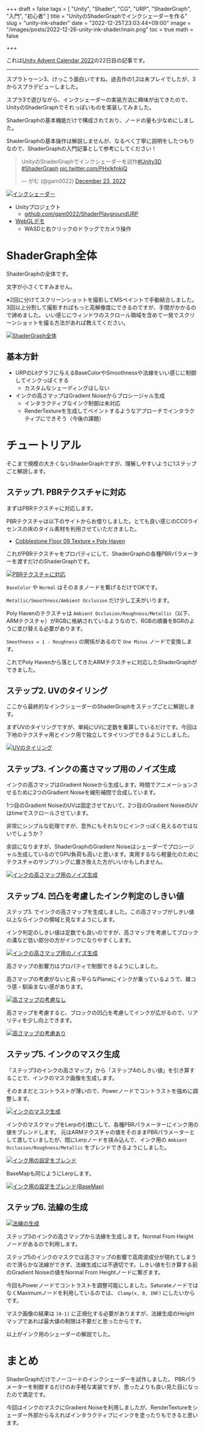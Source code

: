 +++
draft = false
tags = [
    "Unity", "Shader", "CG", "URP", "ShaderGraph", "入門", "初心者"
]
title = "UnityのShaderGraphでインクシェーダーを作る"
slug = "unity-ink-shader"
date = "2022-12-25T23:03:44+09:00"
image = "/images/posts/2022-12-26-unity-ink-shader/main.png"
toc = true
math = false

+++

これは[Unity Advent Calendar 2022](https://qiita.com/advent-calendar/2022/unity)の22日目の記事です。

---

スプラトゥーン3、けっこう面白いですね。過去作の1,2は未プレイでしたが、3からスプラデビューしました。

スプラ3で遊びながら、インクシェーダーの実装方法に興味が出てきたので、UnityのShaderGraphでそれっぽいものを実装してみました。

ShaderGraphの基本機能だけで構成されており、ノードの量も少なめにしました。

ShaderGraphの基本操作は解説しませんが、なるべく丁寧に説明をしたつもりなので、ShaderGraphの入門記事として参考にしてください！

<blockquote class="twitter-tweet"><p lang="ja" dir="ltr">UnityのShaderGraphでインクシェーダーを試作<a href="https://twitter.com/hashtag/Unity3D?src=hash&amp;ref_src=twsrc%5Etfw">#Unity3D</a> <a href="https://twitter.com/hashtag/ShaderGraph?src=hash&amp;ref_src=twsrc%5Etfw">#ShaderGraph</a> <a href="https://t.co/PHxIkfnkiQ">pic.twitter.com/PHxIkfnkiQ</a></p>&mdash; がむ (@gam0022) <a href="https://twitter.com/gam0022/status/1606141695724204032?ref_src=twsrc%5Etfw">December 23, 2022</a></blockquote> <script async src="https://platform.twitter.com/widgets.js" charset="utf-8"></script>

[![インクシェーダー](/images/posts/2022-12-26-unity-ink-shader/ink-shader.gif)](/images/posts/2022-12-26-unity-ink-shader/ink-shader.gif)

- Unityプロジェクト
    - [github.com/gam0022/ShaderPlaygroundURP](https://github.com/gam0022/ShaderPlaygroundURP)
- [WebGLデモ](https://gam0022.net/ShaderPlaygroundURP/)
    - WASDと右クリックのドラッグでカメラ操作

<!--more-->

# ShaderGraph全体

ShaderGraphの全体です。

文字が小さくてすみません。

※2回に分けてスクリーンショットを撮影してMSペイントで手動結合しました。3回以上分割して撮影すればもっと高解像度にできるのですが、手間がかかるので諦めました。
いい感じにウィンドウのスクロール領域を含めて一発でスクリーンショットを撮る方法があれば教えてください。

[![ShaderGraph全体](/images/posts/2022-12-26-unity-ink-shader/shader-graph-all.png)](/images/posts/2022-12-26-unity-ink-shader/shader-graph-all.png)

## 基本方針

- URPのLitグラフに与えるBaseColorやSmoothnessや法線をいい感じに制御してインクっぽくする
    - カスタムなシェーディングはしない
- インクの高さマップはGradient Noiseからプロシージャル生成
    - インタラクティブなインク制御は未対応
    - RenderTextureを生成してペイントするようなアプローチでインタラクティブにできそう（今後の課題）

# チュートリアル

そこまで規模の大きくないShaderGraphですが、理解しやすいように1ステップごと解説します。

## ステップ1. PBRテクスチャに対応

まずはPBRテクスチャに対応します。

PBRテクスチャは以下のサイトからお借りしました。とても良い感じのCC0ライセンスの床のタイル素材を利用させていただきました。

- [Cobblestone Floor 08 Texture • Poly Haven](https://polyhaven.com/a/cobblestone_floor_08)

これがPBRテクスチャをプロパティにして、ShaderGraphの各種PBRパラメーターを渡すだけのShaderGraphです。

[![PBRテクスチャに対応](/images/posts/2022-12-26-unity-ink-shader/1-armtex.png)](/images/posts/2022-12-26-unity-ink-shader/1-armtex.png)

`BaseColor` や `Normal` はそのままノードを繋げるだけでOKです。

`Metallic/Smoothness/Ambient Occlusion` だけ少し工夫がいります。

Poly Havenのテクスチャは `Ambient Occlusion/Roughness/Metallic`（以下、ARMテクスチャ）がRGBに格納されているようなので、RGBの順番をBGRのように並び替える必要があります。

`Smoothness = 1 - Roughness` の関係があるので `One Minus` ノードで変換します。

これでPoly Havenから落としてきたARMテクスチャに対応したShaderGraphができました。

## ステップ2. UVのタイリング

ここから最終的なインクシェーダーのShaderGraphをステップごとに解説します。

まずUVのタイリングですが、単純にUVに定数を乗算しているだけです。今回は下地のテクスチャ用とインク用で独立してタイリングできるようにしました。

[![UVのタイリング](/images/posts/2022-12-26-unity-ink-shader/2-uv.png)](/images/posts/2022-12-26-unity-ink-shader/2-uv.png)

## ステップ3. インクの高さマップ用のノイズ生成

インクの高さマップはGradient Noiseから生成します。時間でアニメーションさせるために2つのGradient Noiseを線形補間で合成しています。

1つ目のGradient NoiseのUVは固定させておいて、2つ目のGradient NoiseのUVはtimeでスクロールさせています。

非常にシンプルな処理ですが、意外にもそれなりにインクっぽく見えるのではないでしょうか？

余談になりますが、ShaderGraphのGradient Noiseはシェーダーでプロシージャル生成しているのでGPU負荷も高いと思います。実用するなら軽量化のためにテクスチャのサンプリングに置き換えた方がいいかもしれません。

[![インクの高さマップ用のノイズ生成](/images/posts/2022-12-26-unity-ink-shader/3-noise.png)](/images/posts/2022-12-26-unity-ink-shader/3-noise.png)

## ステップ4. 凹凸を考慮したインク判定のしきい値

ステップ3. でインクの高さマップを生成しました。この高さマップがしきい値以上ならインクの領域と見なすようにします。

インク判定のしきい値は定数でも良いのですが、高さマップを考慮してブロックの溝など低い部分の方がインクになりやすくします。

[![インクの高さマップ用のノイズ生成](/images/posts/2022-12-26-unity-ink-shader/4-threshold.png)](/images/posts/2022-12-26-unity-ink-shader/4-threshold.png)

高さマップの影響力はプロパティで制御できるようにしました。

高さマップの考慮がないと真っ平らなPlaneにインクが乗っているようで、雑コラ感・馴染まない感があります。

[![高さマップの考慮なし](/images/posts/2022-12-26-unity-ink-shader/height-intensity-off.png)](/images/posts/2022-12-26-unity-ink-shader/height-intensity-off.png)

高さマップを考慮すると、ブロックの凹凸を考慮してインクが広がるので、リアリティを少し向上できます。

[![高さマップの考慮あり](/images/posts/2022-12-26-unity-ink-shader/height-intensity-on.png)](/images/posts/2022-12-26-unity-ink-shader/height-intensity-on.png)

## ステップ5. インクのマスク生成

「ステップ3のインクの高さマップ」から「ステップ4のしきい値」を引き算することで、インクのマスク画像を生成します。

そのままだとコントラストが薄いので、Powerノードでコントラストを強めに調整します。

[![インクのマスク生成](/images/posts/2022-12-26-unity-ink-shader/5-1-ink-mask.png)](/images/posts/2022-12-26-unity-ink-shader/5-1-ink-mask.png)

インクのマスクマップをLerpの引数にして、各種PBRパラメーターにインク用の値をブレンドします。
元はARMテクスチャの値をそのままPBRパラメーターとして渡していましたが、間にLerpノードを挟み込んで、インク用の `Ambient Occlusion/Roughness/Metallic` をブレンドできるようにしました。

[![インク用の設定をブレンド](/images/posts/2022-12-26-unity-ink-shader/5-2-ink-mask.png)](/images/posts/2022-12-26-unity-ink-shader/5-2-ink-mask.png)

BaseMapも同じようにLerpします。

[![インク用の設定をブレンド(BaseMap)](/images/posts/2022-12-26-unity-ink-shader/5-3-ink-mask.png)](/images/posts/2022-12-26-unity-ink-shader/5-3-ink-mask.png)

## ステップ6. 法線の生成

[![法線の生成](/images/posts/2022-12-26-unity-ink-shader/6-normal.png)](/images/posts/2022-12-26-unity-ink-shader/6-normal.png)

ステップ3のインクの高さマップから法線を生成します。Normal From Heightノードがあるので利用します。

ステップ5のインクのマスクでは高さマップの影響で高周波成分が現れてしまうので滑らかな法線ができず、法線生成には不適切です。しきい値を引き算する前のGradient Noiseの値をNormal From Heightノードに繋ぎます。

今回もPowerノードでコントラストを調整可能にしました。SaturateノードではなくMaximumノードを利用しているのでは、 `Clamp(x, 0, INF)` にしたいからです。

マスク画像の結果は `[0-1]` に正規化する必要がありますが、法線生成のHeightマップであれば最大値の制限は不要だと思ったからです。

以上がインク用のシェーダーの解説でした。

# まとめ

ShaderGraphだけでノーコードのインクシェーダーを試作しました。
PBRパラメーターを制御するだけのお手軽な実装ですが、思ったよりも良い見た目になったので満足です。

今回はインクのマスクにGradient Noiseを利用しましたが、RenderTextureをシェーダー外部から与えればインタラクティブにインクを塗ったりもできると思います。
